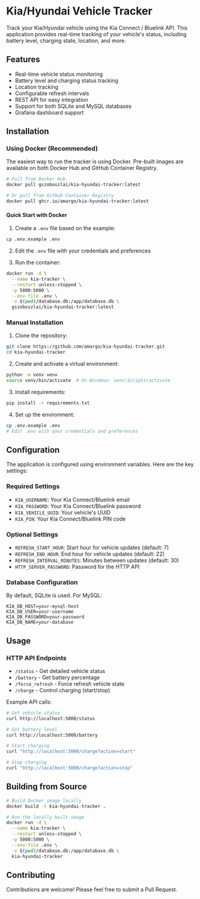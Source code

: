 # Kia/Hyundai Vehicle Tracker

Track your Kia/Hyundai vehicle using the Kia Connect / Bluelink API. This application provides real-time tracking of your vehicle's status, including battery level, charging state, location, and more.

## Features

- Real-time vehicle status monitoring
- Battery level and charging status tracking
- Location tracking
- Configurable refresh intervals
- REST API for easy integration
- Support for both SQLite and MySQL databases
- Grafana dashboard support

## Installation

### Using Docker (Recommended)

The easiest way to run the tracker is using Docker. Pre-built images are available on both Docker Hub and GitHub Container Registry.

```bash
# Pull from Docker Hub
docker pull gszoboszlai/kia-hyundai-tracker:latest

# Or pull from GitHub Container Registry
docker pull ghcr.io/amargo/kia-hyundai-tracker:latest
```

#### Quick Start with Docker

1. Create a `.env` file based on the example:
```bash
cp .env.example .env
```

2. Edit the `.env` file with your credentials and preferences

3. Run the container:
```bash
docker run -d \
  --name kia-tracker \
  --restart unless-stopped \
  -p 5000:5000 \
  --env-file .env \
  -v $(pwd)/database.db:/app/database.db \
  gszoboszlai/kia-hyundai-tracker:latest
```

### Manual Installation

1. Clone the repository:
```bash
git clone https://github.com/amargo/kia-hyundai-tracker.git
cd kia-hyundai-tracker
```

2. Create and activate a virtual environment:
```bash
python -m venv venv
source venv/bin/activate  # On Windows: venv\Scripts\activate
```

3. Install requirements:
```bash
pip install -r requirements.txt
```

4. Set up the environment:
```bash
cp .env.example .env
# Edit .env with your credentials and preferences
```

## Configuration

The application is configured using environment variables. Here are the key settings:

### Required Settings
- `KIA_USERNAME`: Your Kia Connect/Bluelink email
- `KIA_PASSWORD`: Your Kia Connect/Bluelink password
- `KIA_VEHICLE_UUID`: Your vehicle's UUID
- `KIA_PIN`: Your Kia Connect/Bluelink PIN code

### Optional Settings
- `REFRESH_START_HOUR`: Start hour for vehicle updates (default: 7)
- `REFRESH_END_HOUR`: End hour for vehicle updates (default: 22)
- `REFRESH_INTERVAL_MINUTES`: Minutes between updates (default: 30)
- `HTTP_SERVER_PASSWORD`: Password for the HTTP API

### Database Configuration
By default, SQLite is used. For MySQL:
```env
KIA_DB_HOST=your-mysql-host
KIA_DB_USER=your-username
KIA_DB_PASSWORD=your-password
KIA_DB_NAME=your-database
```

## Usage

### HTTP API Endpoints

- `/status` - Get detailed vehicle status
- `/battery` - Get battery percentage
- `/force_refresh` - Force refresh vehicle state
- `/charge` - Control charging (start/stop)

Example API calls:
```bash
# Get vehicle status
curl http://localhost:5000/status

# Get battery level
curl http://localhost:5000/battery

# Start charging
curl "http://localhost:5000/charge?action=start"

# Stop charging
curl "http://localhost:5000/charge?action=stop"
```

## Building from Source

```bash
# Build Docker image locally
docker build -t kia-hyundai-tracker .

# Run the locally built image
docker run -d \
  --name kia-tracker \
  --restart unless-stopped \
  -p 5000:5000 \
  --env-file .env \
  -v $(pwd)/database.db:/app/database.db \
  kia-hyundai-tracker
```

## Contributing

Contributions are welcome! Please feel free to submit a Pull Request.